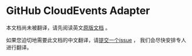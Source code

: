 # GitHub CloudEvents Adapter

本文档尚未被翻译，请先阅读英文[原版文档](../../../adapters/github.md) 。

如果您迫切地需要此文档的中文翻译，请[提交一个issue](https://github.com/cloudevents/spec/issues) ，
我们会尽快安排专人进行翻译。